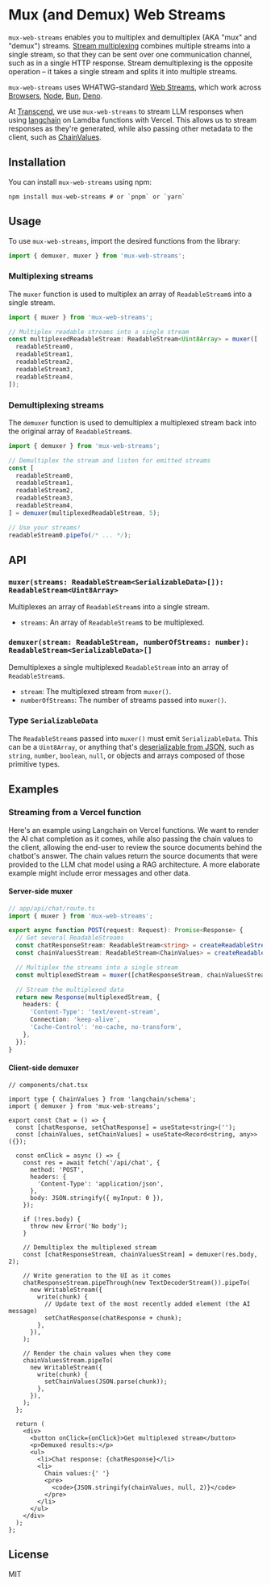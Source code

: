 # Mux (and Demux) Web Streams

`mux-web-streams` enables you to multiplex and demultiplex (AKA "mux" and "demux") streams. [Stream multiplexing](https://en.wikipedia.org/wiki/Multiplexing) combines multiple streams into a single stream, so that they can be sent over one communication channel, such as in a single HTTP response. Stream demultiplexing is the opposite operation – it takes a single stream and splits it into multiple streams.

`mux-web-streams` uses WHATWG-standard [Web Streams](https://developer.mozilla.org/en-US/docs/Web/API/Streams_API), which work across [Browsers](https://caniuse.com/?search=ReadableStream), [Node](https://nodejs.org/api/webstreams.html), [Bun](https://bun.sh/docs/api/streams), [Deno](https://deno.land/api@v1.37.2?unstable=true&s=ReadableStream).

At [Transcend](https://transcend.io/), we use `mux-web-streams` to stream LLM responses when using [langchain](https://github.com/langchain-ai/langchainjs) on Lamdba functions with Vercel. This allows us to stream responses as they're generated, while also passing other metadata to the client, such as [ChainValues](https://js.langchain.com/docs/modules/chains/).

## Installation

You can install `mux-web-streams` using npm:

```shell
npm install mux-web-streams # or `pnpm` or `yarn`
```

## Usage

To use `mux-web-streams`, import the desired functions from the library:

```typescript
import { demuxer, muxer } from 'mux-web-streams';
```

### Multiplexing streams

The `muxer` function is used to multiplex an array of `ReadableStream`s into a single stream.

```typescript
import { muxer } from 'mux-web-streams';

// Multiplex readable streams into a single stream
const multiplexedReadableStream: ReadableStream<Uint8Array> = muxer([
  readableStream0,
  readableStream1,
  readableStream2,
  readableStream3,
  readableStream4,
]);
```

### Demultiplexing streams

The `demuxer` function is used to demultiplex a multiplexed stream back into the original array of `ReadableStream`s.

```typescript
import { demuxer } from 'mux-web-streams';

// Demultiplex the stream and listen for emitted streams
const [
  readableStream0,
  readableStream1,
  readableStream2,
  readableStream3,
  readableStream4,
] = demuxer(multiplexedReadableStream, 5);

// Use your streams!
readableStream0.pipeTo(/* ... */);
```

## API

### `muxer(streams: ReadableStream<SerializableData>[]): ReadableStream<Uint8Array>`

Multiplexes an array of `ReadableStream`s into a single stream.

- `streams`: An array of `ReadableStream`s to be multiplexed.

### `demuxer(stream: ReadableStream, numberOfStreams: number): ReadableStream<SerializableData>[]`

Demultiplexes a single multiplexed `ReadableStream` into an array of `ReadableStream`s.

- `stream`: The multiplexed stream from `muxer()`.
- `numberOfStreams`: The number of streams passed into `muxer()`.

### Type `SerializableData`

The `ReadableStream`s passed into `muxer()` must emit `SerializableData`. This can be a `Uint8Array`, or anything that's [deserializable from JSON](https://datatracker.ietf.org/doc/html/rfc7159#section-3), such as `string`, `number`, `boolean`, `null`, or objects and arrays composed of those primitive types.

## Examples

### Streaming from a Vercel function

Here's an example using Langchain on Vercel functions. We want to render the AI chat completion as it comes, while also passing the chain values to the client, allowing the end-user to review the source documents behind the chatbot's answer. The chain values return the source documents that were provided to the LLM chat model using a RAG architecture. A more elaborate example might include error messages and other data.

#### Server-side muxer

```typescript
// app/api/chat/route.ts
import { muxer } from 'mux-web-streams';

export async function POST(request: Request): Promise<Response> {
  // Get several ReadableStreams
  const chatResponseStream: ReadableStream<string> = createReadableStream();
  const chainValuesStream: ReadableStream<ChainValues> = createReadableStream();

  // Multiplex the streams into a single stream
  const multiplexedStream = muxer([chatResponseStream, chainValuesStream]);

  // Stream the multiplexed data
  return new Response(multiplexedStream, {
    headers: {
      'Content-Type': 'text/event-stream',
      Connection: 'keep-alive',
      'Cache-Control': 'no-cache, no-transform',
    },
  });
}
```

#### Client-side demuxer

```tsx
// components/chat.tsx

import type { ChainValues } from 'langchain/schema';
import { demuxer } from 'mux-web-streams';

export const Chat = () => {
  const [chatResponse, setChatResponse] = useState<string>('');
  const [chainValues, setChainValues] = useState<Record<string, any>>({});

  const onClick = async () => {
    const res = await fetch('/api/chat', {
      method: 'POST',
      headers: {
        'Content-Type': 'application/json',
      },
      body: JSON.stringify({ myInput: 0 }),
    });

    if (!res.body) {
      throw new Error('No body');
    }

    // Demultiplex the multiplexed stream
    const [chatResponseStream, chainValuesStream] = demuxer(res.body, 2);

    // Write generation to the UI as it comes
    chatResponseStream.pipeThrough(new TextDecoderStream()).pipeTo(
      new WritableStream({
        write(chunk) {
          // Update text of the most recently added element (the AI message)
          setChatResponse(chatResponse + chunk);
        },
      }),
    );

    // Render the chain values when they come
    chainValuesStream.pipeTo(
      new WritableStream({
        write(chunk) {
          setChainValues(JSON.parse(chunk));
        },
      }),
    );
  };

  return (
    <div>
      <button onClick={onClick}>Get multiplexed stream</button>
      <p>Demuxed results:</p>
      <ul>
        <li>Chat response: {chatResponse}</li>
        <li>
          Chain values:{' '}
          <pre>
            <code>{JSON.stringify(chainValues, null, 2)}</code>
          </pre>
        </li>
      </ul>
    </div>
  );
};
```

## License

MIT
